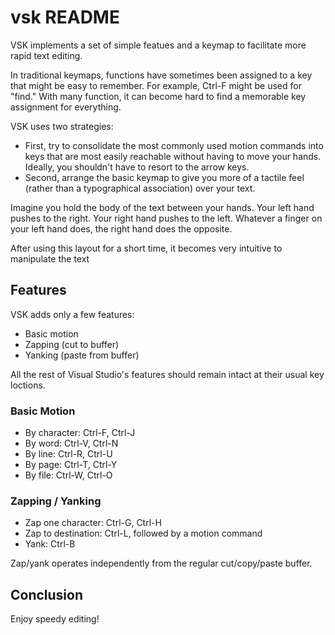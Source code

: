 # vsk README
VSK implements a set of simple featues and a keymap to facilitate more rapid text editing.

In traditional keymaps, functions have sometimes been assigned to a key that
might be easy to remember.  For example, Ctrl-F might be used for "find."
With many function, it can become hard to find a memorable key assignment for everything.

VSK uses two strategies:
- First, try to consolidate the most commonly used motion commands into
  keys that are most easily reachable without having to move your hands.
  Ideally, you shouldn't have to resort to the arrow keys.
- Second, arrange the basic keymap to give you more of a tactile feel
  (rather than a typographical association) over your text.

Imagine you hold the body of the text between your hands.
Your left hand pushes to the right.
Your right hand pushes to the left.
Whatever a finger on your left hand does, the right hand does the opposite.

After using this layout for a short time, it becomes very intuitive to
manipulate the text

## Features
VSK adds only a few features:
- Basic motion
- Zapping (cut to buffer)
- Yanking (paste from buffer)

All the rest of Visual Studio's features should remain intact at their usual key loctions.

### Basic Motion
- By character: Ctrl-F, Ctrl-J
- By word: Ctrl-V, Ctrl-N
- By line: Ctrl-R, Ctrl-U
- By page: Ctrl-T, Ctrl-Y
- By file: Ctrl-W, Ctrl-O

### Zapping / Yanking
- Zap one character: Ctrl-G, Ctrl-H
- Zap to destination: Ctrl-L, followed by a motion command
- Yank: Ctrl-B

Zap/yank operates independently from the regular cut/copy/paste buffer.

## Conclusion
Enjoy speedy editing!
